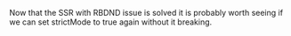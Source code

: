 Now that the SSR with RBDND issue is solved it is probably worth seeing if we can set strictMode to true again without it breaking.
